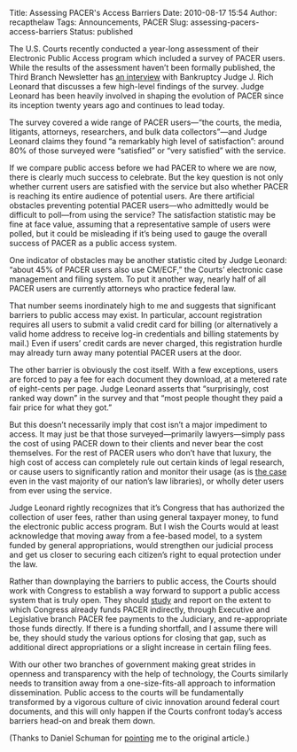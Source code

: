 Title: Assessing PACER's Access Barriers
Date: 2010-08-17 15:54
Author: recapthelaw
Tags: Announcements, PACER
Slug: assessing-pacers-access-barriers
Status: published

The U.S. Courts recently conducted a year-long assessment of their
Electronic Public Access program which included a survey of PACER users.
While the results of the assessment haven’t been formally published, the
Third Branch Newsletter has [an
interview](http://www.uscourts.gov/News/TheThirdBranch/10-08-01/A_Look_at_Electronic_Public_Access_in_the_Federal_Courts.aspx)
with Bankruptcy Judge J. Rich Leonard that discusses a few high-level
findings of the survey. Judge Leonard has been heavily involved in
shaping the evolution of PACER since its inception twenty years ago and
continues to lead today.

The survey covered a wide range of PACER users—“the courts, the media,
litigants, attorneys, researchers, and bulk data collectors”—and Judge
Leonard claims they found “a remarkably high level of satisfaction”:
around 80% of those surveyed were “satisfied” or “very satisfied” with
the service.

If we compare public access before we had PACER to where we are now,
there is clearly much success to celebrate. But the key question is not
only whether current users are satisfied with the service but also
whether PACER is reaching its entire audience of potential users. Are
there artificial obstacles preventing potential PACER users—who
admittedly would be difficult to poll—from using the service? The
satisfaction statistic may be fine at face value, assuming that a
representative sample of users were polled, but it could be misleading
if it’s being used to gauge the overall success of PACER as a public
access system.

One indicator of obstacles may be another statistic cited by Judge
Leonard: “about 45% of PACER users also use CM/ECF,” the Courts’
electronic case management and filing system. To put it another way,
nearly half of all PACER users are currently attorneys who practice
federal law.

That number seems inordinately high to me and suggests that significant
barriers to public access may exist. In particular, account registration
requires all users to submit a valid credit card for billing (or
alternatively a valid home address to receive log-in credentials and
billing statements by mail.) Even if users’ credit cards are never
charged, this registration hurdle may already turn away many potential
PACER users at the door.

The other barrier is obviously the cost itself. With a few exceptions,
users are forced to pay a fee for each document they download, at a
metered rate of eight-cents per page. Judge Leonard asserts that
“surprisingly, cost ranked way down” in the survey and that “most people
thought they paid a fair price for what they got.”

But this doesn’t necessarily imply that cost isn’t a major impediment to
access. It may just be that those surveyed—primarily lawyers—simply pass
the cost of using PACER down to their clients and never bear the cost
themselves. For the rest of PACER users who don’t have that luxury, the
high cost of access can completely rule out certain kinds of legal
research, or cause users to significantly ration and monitor their usage
(as is [the
case](http://legalresearchplus.com/2009/08/28/pacer-spending-survey/)
even in the vast majority of our nation’s law libraries), or wholly
deter users from ever using the service.

Judge Leonard rightly recognizes that it’s Congress that has authorized
the collection of user fees, rather than using general taxpayer money,
to fund the electronic public access program. But I wish the Courts
would at least acknowledge that moving away from a fee-based model, to a
system funded by general appropriations, would strengthen our judicial
process and get us closer to securing each citizen’s right to equal
protection under the law.

Rather than downplaying the barriers to public access, the Courts should
work with Congress to establish a way forward to support a public access
system that is truly open. They should
[study](http://managingmiracles.blogspot.com/2010/05/what-is-electronic-public-access-to.html)
and report on the extent to which Congress already funds PACER
indirectly, through Executive and Legislative branch PACER fee payments
to the Judiciary, and re-appropriate those funds directly. If there is a
funding shortfall, and I assume there will be, they should study the
various options for closing that gap, such as additional direct
appropriations or a slight increase in certain filing fees.

With our other two branches of government making great strides in
openness and transparency with the help of technology, the Courts
similarly needs to transition away from a one-size-fits-all approach to
information dissemination. Public access to the courts will be
fundamentally transformed by a vigorous culture of civic innovation
around federal court documents, and this will only happen if the Courts
confront today’s access barriers head-on and break them down.

(Thanks to Daniel Schuman for
[pointing](http://groups.google.com/group/openhouseproject/browse_thread/thread/c2bcaa79f9fa5009)
me to the original article.)
